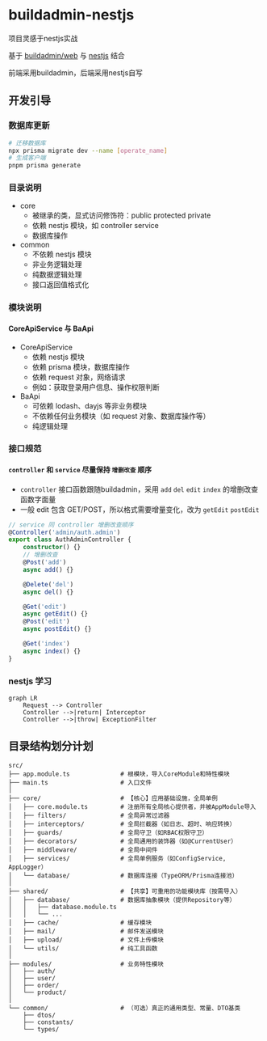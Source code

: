 # buildadmin-nestjs

项目灵感于nestjs实战

基于 [buildadmin/web](https://github.com/build-admin/buildadmin) 与 [nestjs](https://github.com/nestjs/nest) 结合

前端采用buildadmin，后端采用nestjs自写

## 开发引导

### 数据库更新

```bash
# 迁移数据库
npx prisma migrate dev --name [operate_name]
# 生成客户端
pnpm prisma generate
```

### 目录说明

- core
    - 被继承的类，显式访问修饰符：public protected private
    - 依赖 nestjs 模块，如 controller service
    - 数据库操作
- common
    - 不依赖 nestjs 模块
    - 非业务逻辑处理
    - 纯数据逻辑处理
    - 接口返回值格式化

### 模块说明

#### CoreApiService 与 BaApi

- CoreApiService
    - 依赖 nestjs 模块
    - 依赖 prisma 模块，数据库操作
    - 依赖 request 对象，网络请求
    - 例如：获取登录用户信息、操作权限判断
- BaApi
    - 可依赖 lodash、dayjs 等非业务模块
    - 不依赖任何业务模块（如 request 对象、数据库操作等）
    - 纯逻辑处理

### 接口规范

#### `controller` 和 `service` 尽量保持 `增删改查` 顺序

+ `controller` 接口函数跟随buildadmin，采用 `add` `del` `edit` `index` 的增删改查函数字面量
+ 一般 edit 包含 GET/POST，所以格式需要增量变化，改为 `getEdit` `postEdit`

```ts
// service 同 controller 增删改查顺序
@Controller('admin/auth.admin')
export class AuthAdminController {
    constructor() {}
    // 增删改查
    @Post('add')
    async add() {}

    @Delete('del')
    async del() {}

    @Get('edit')
    async getEdit() {}
    @Post('edit')
    async postEdit() {}

    @Get('index')
    async index() {}
}
```

### nestjs 学习


```graph
graph LR
    Request --> Controller
    Controller -->|return| Interceptor
    Controller -->|throw| ExceptionFilter
```

## 目录结构划分计划

```
src/
├── app.module.ts              # 根模块，导入CoreModule和特性模块
├── main.ts                    # 入口文件
│
├── core/                      # 【核心】应用基础设施，全局单例
│   ├── core.module.ts         # 注册所有全局核心提供者，并被AppModule导入
│   ├── filters/               # 全局异常过滤器
│   ├── interceptors/          # 全局拦截器（如日志、超时、响应转换）
│   ├── guards/                # 全局守卫（如RBAC权限守卫）
│   ├── decorators/            # 全局通用的装饰器（如@CurrentUser）
│   ├── middleware/            # 全局中间件
│   ├── services/              # 全局单例服务（如ConfigService, AppLogger）
│   └── database/              # 数据库连接（TypeORM/Prisma连接池）
│
├── shared/                    # 【共享】可重用的功能模块库（按需导入）
│   ├── database/              # 数据库抽象模块（提供Repository等）
│   │   ├── database.module.ts
│   │   └── ...
│   ├── cache/                 # 缓存模块
│   ├── mail/                  # 邮件发送模块
│   ├── upload/                # 文件上传模块
│   └── utils/                 # 纯工具函数
│
├── modules/                   # 业务特性模块
│   ├── auth/
│   ├── user/
│   ├── order/
│   └── product/
│
└── common/                    # （可选）真正的通用类型、常量、DTO基类
    ├── dtos/
    ├── constants/
    └── types/
```